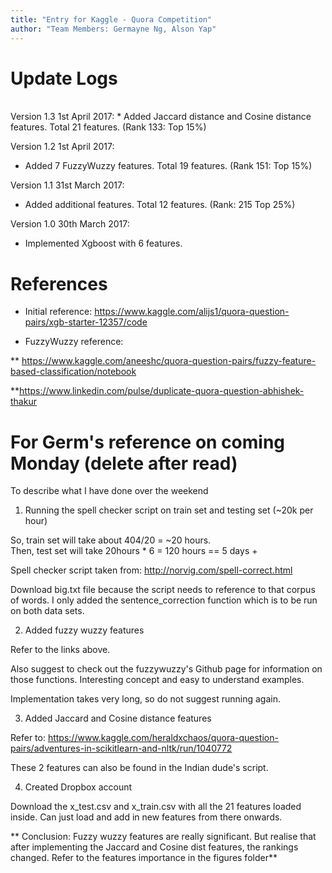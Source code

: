 ```yaml
---
title: "Entry for Kaggle - Quora Competition"
author: "Team Members: Germayne Ng, Alson Yap"
---
```


# Update Logs
<br>
Version 1.3 1st April 2017:
* Added Jaccard distance and Cosine distance features. Total 21 features. (Rank 133: Top 15%)

Version 1.2 1st April 2017: 
* Added 7 FuzzyWuzzy features. Total 19 features. (Rank 151: Top 15%) 

Version 1.1 31st March 2017:
* Added additional features. Total 12 features. (Rank: 215 Top 25%)

Version 1.0 30th March 2017:
* Implemented Xgboost with 6 features.  

# References 

* Initial reference: https://www.kaggle.com/alijs1/quora-question-pairs/xgb-starter-12357/code

* FuzzyWuzzy reference: 

** https://www.kaggle.com/aneeshc/quora-question-pairs/fuzzy-feature-based-classification/notebook

**https://www.linkedin.com/pulse/duplicate-quora-question-abhishek-thakur


# For Germ's reference on coming Monday (delete after read)
To describe what I have done over the weekend

1. Running the spell checker script on train set and testing set (~20k per hour)

So, train set will take about 404/20 = ~20 hours.  
Then, test set will take 20hours * 6 = 120 hours == 5 days +

Spell checker script taken from: http://norvig.com/spell-correct.html

Download big.txt file because the script needs to reference to that corpus of words.
I only added the sentence_correction function which is to be run on both data sets.

2. Added fuzzy wuzzy features

Refer to the links above.

Also suggest to check out the fuzzywuzzy's Github page for information on those functions.
Interesting concept and easy to understand examples.

Implementation takes very long, so do not suggest running again.

3. Added Jaccard and Cosine distance features

Refer to: https://www.kaggle.com/heraldxchaos/quora-question-pairs/adventures-in-scikitlearn-and-nltk/run/1040772

These 2 features can also be found in the Indian dude's script.

4. Created Dropbox account

Download the x_test.csv and x_train.csv with all the 21 features loaded inside.
Can just load and add in new features from there onwards.

** Conclusion: Fuzzy wuzzy features are really significant. But realise that after implementing the Jaccard and Cosine dist features, the rankings changed. Refer to the features importance in the figures folder**
